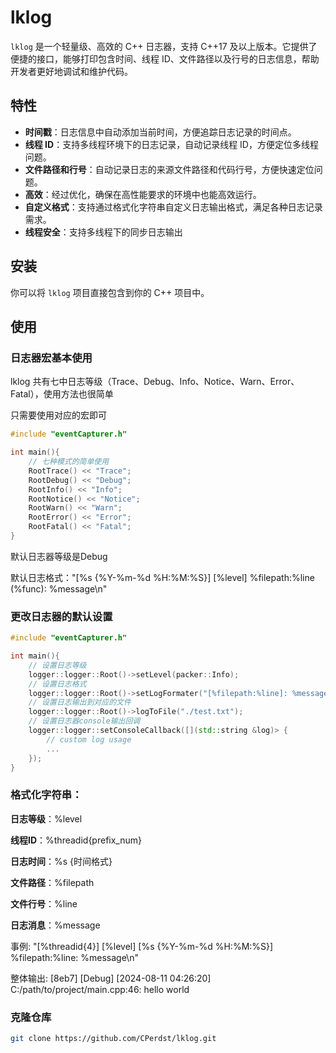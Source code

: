 # lklog

`lklog` 是一个轻量级、高效的 C++ 日志器，支持 C++17 及以上版本。它提供了便捷的接口，能够打印包含时间、线程 ID、文件路径以及行号的日志信息，帮助开发者更好地调试和维护代码。

## 特性

- **时间戳**：日志信息中自动添加当前时间，方便追踪日志记录的时间点。
- **线程 ID**：支持多线程环境下的日志记录，自动记录线程 ID，方便定位多线程问题。
- **文件路径和行号**：自动记录日志的来源文件路径和代码行号，方便快速定位问题。
- **高效**：经过优化，确保在高性能要求的环境中也能高效运行。
- **自定义格式**：支持通过格式化字符串自定义日志输出格式，满足各种日志记录需求。
- **线程安全**：支持多线程下的同步日志输出

## 安装

你可以将 `lklog` 项目直接包含到你的 C++ 项目中。

## 使用

### 日志器宏基本使用

lklog 共有七中日志等级（Trace、Debug、Info、Notice、Warn、Error、Fatal），使用方法也很简单

只需要使用对应的宏即可

```cpp
#include "eventCapturer.h"

int main(){
    // 七种模式的简单使用
    RootTrace() << "Trace";
    RootDebug() << "Debug";
    RootInfo() << "Info";
    RootNotice() << "Notice";
    RootWarn() << "Warn";
    RootError() << "Error";
    RootFatal() << "Fatal";
}
```

默认日志器等级是Debug

默认日志格式："[%s {%Y-%m-%d %H:%M:%S}] [%level] %filepath:%line (%func): %message\n"

### 更改日志器的默认设置

```cpp
#include "eventCapturer.h"

int main(){
    // 设置日志等级
    logger::logger::Root()->setLevel(packer::Info);
    // 设置日志格式
    logger::logger::Root()->setLogFormater("[%filepath:%line]: %message\n");
    // 设置日志输出到对应的文件
    logger::logger::Root()->logToFile("./test.txt");
    // 设置日志器console输出回调
    logger::logger::setConsoleCallback([](std::string &log)> {
        // custom log usage
        ...
    });
}
```

### 格式化字符串：

**日志等级**：%level

**线程ID**：%threadid{prefix_num}

**日志时间**：%s {时间格式}

**文件路径**：%filepath

**文件行号**：%line

**日志消息**：%message

事例: "[%threadid{4}] [%level] [%s {%Y-%m-%d %H:%M:%S}] %filepath:%line: %message\n"

整体输出: [8eb7] [Debug] [2024-08-11 04:26:20] C:/path/to/project/main.cpp:46: hello world

### 克隆仓库

```bash
git clone https://github.com/CPerdst/lklog.git
